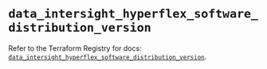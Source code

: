 # `data_intersight_hyperflex_software_distribution_version`

Refer to the Terraform Registry for docs: [`data_intersight_hyperflex_software_distribution_version`](https://registry.terraform.io/providers/ciscodevnet/intersight/1.0.71/docs/data-sources/hyperflex_software_distribution_version).
